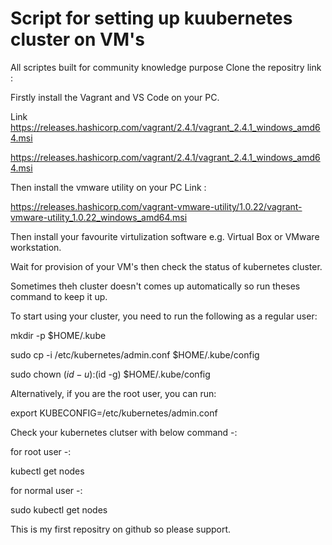 Script for setting up kuubernetes cluster on VM's 
=============================================================================
All scriptes built for community knowledge purpose Clone the repositry link : 

Firstly install the Vagrant and VS Code on your PC. 

Link https://releases.hashicorp.com/vagrant/2.4.1/vagrant_2.4.1_windows_amd64.msi

https://releases.hashicorp.com/vagrant/2.4.1/vagrant_2.4.1_windows_amd64.msi 

Then install the vmware utility on your PC Link : 

https://releases.hashicorp.com/vagrant-vmware-utility/1.0.22/vagrant-vmware-utility_1.0.22_windows_amd64.msi 

Then install your favourite virtulization software e.g. Virtual Box or VMware workstation. 

Wait for provision of your VM's then check the status of kubernetes cluster. 

Sometimes theh cluster doesn't comes up automatically so run theses command to keep it up. 

To start using your cluster, you need to run the following as a regular user:

mkdir -p $HOME/.kube

sudo cp -i /etc/kubernetes/admin.conf $HOME/.kube/config
  
sudo chown $(id -u):$(id -g) $HOME/.kube/config


Alternatively, if you are the root user, you can run:

export KUBECONFIG=/etc/kubernetes/admin.conf

Check your kubernetes clutser with below command -:

for root user -:

kubectl get nodes

for normal user -:

sudo kubectl get nodes

This is my first repositry on github so please support.